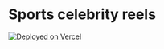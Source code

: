 # Sports celebrity reels


[![Deployed on Vercel](https://img.shields.io/badge/Deployed%20on-Vercel-black?style=for-the-badge&logo=vercel)](https://vercel.com/sahib7841s-projects/v0-sports-celebrity-reels)






